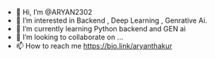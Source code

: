 - 👋 Hi, I’m @ARYAN2302
- 👀 I’m interested in Backend , Deep Learning , Genrative Ai.
- 🌱 I’m currently learning Python backend and GEN ai
- 💞️ I’m looking to collaborate on ...
- 📫 How to reach me https://bio.link/aryanthakur

<!---
ARYAN2302/ARYAN2302 is a ✨ special ✨ repository because its `README.md` (this file) appears on your GitHub profile.
You can click the Preview link to take a look at your changes.
--->
